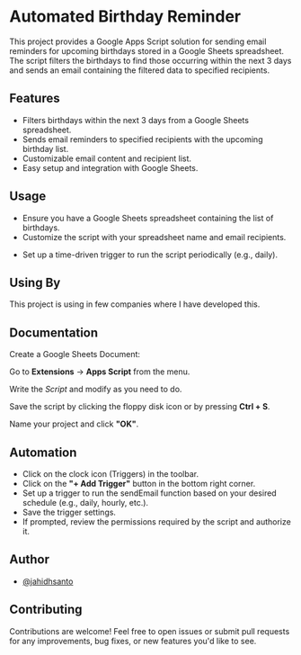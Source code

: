 # Automated Birthday Reminder

This project provides a Google Apps Script solution for sending email reminders for upcoming birthdays stored in a Google Sheets spreadsheet. The script filters the birthdays to find those occurring within the next 3 days and sends an email containing the filtered data to specified recipients.

## Features

- Filters birthdays within the next 3 days from a Google Sheets spreadsheet.
- Sends email reminders to specified recipients with the upcoming birthday list.
- Customizable email content and recipient list.
- Easy setup and integration with Google Sheets.

## Usage

- Ensure you have a Google Sheets spreadsheet containing the list of birthdays.
- Customize the script with your spreadsheet name and email recipients.
* Set up a time-driven trigger to run the script periodically (e.g., daily).

## Using By

This project is using in few companies where I have developed this.

## Documentation

Create a Google Sheets Document:

Go to **Extensions** &#8594; **Apps Script** from the menu.

Write the *Script* and modify as you need to do.

Save the script by clicking the floppy disk icon or by pressing **Ctrl + S**.

Name your project and click **"OK"**.

## Automation

- Click on the clock icon (Triggers) in the toolbar.
- Click on the **"+ Add Trigger"** button in the bottom right corner.
- Set up a trigger to run the sendEmail function based on your desired schedule (e.g., daily, hourly, etc.).
- Save the trigger settings.
- If prompted, review the permissions required by the script and authorize it.


## Author

- [@jahidhsanto](https://www.github.com/jahidhsanto)


## Contributing

Contributions are welcome! Feel free to open issues or submit pull requests for any improvements, bug fixes, or new features you'd like to see.
